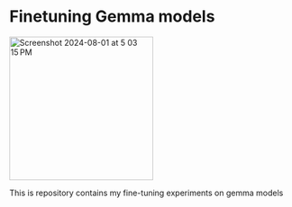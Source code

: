 # Finetuning Gemma models
<img width="255" alt="Screenshot 2024-08-01 at 5 03 15 PM" src="https://github.com/user-attachments/assets/10aa1afe-1809-4370-941f-d7f9bbcf0fc5">

This is repository contains my fine-tuning experiments on gemma models
